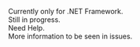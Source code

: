 Currently only for .NET Framework.  
Still in progress.  
Need Help.  
More information to be seen in issues.  
